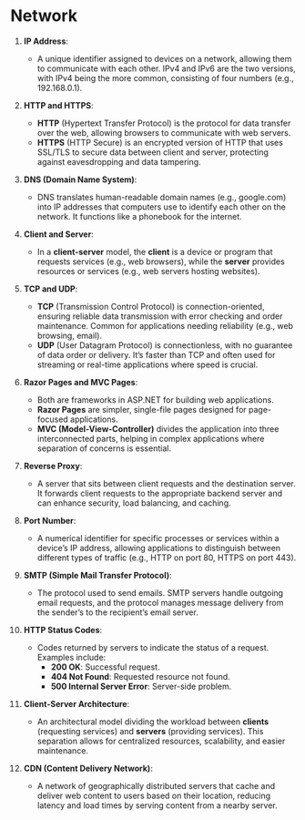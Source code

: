 # Network

1. **IP Address**:

   - A unique identifier assigned to devices on a network, allowing them to communicate with each other. IPv4 and IPv6 are the two versions, with IPv4 being the more common, consisting of four numbers (e.g., 192.168.0.1).

2. **HTTP and HTTPS**:

   - **HTTP** (Hypertext Transfer Protocol) is the protocol for data transfer over the web, allowing browsers to communicate with web servers.
   - **HTTPS** (HTTP Secure) is an encrypted version of HTTP that uses SSL/TLS to secure data between client and server, protecting against eavesdropping and data tampering.

3. **DNS (Domain Name System)**:

   - DNS translates human-readable domain names (e.g., google.com) into IP addresses that computers use to identify each other on the network. It functions like a phonebook for the internet.

4. **Client and Server**:

   - In a **client-server** model, the **client** is a device or program that requests services (e.g., web browsers), while the **server** provides resources or services (e.g., web servers hosting websites).

5. **TCP and UDP**:

   - **TCP** (Transmission Control Protocol) is connection-oriented, ensuring reliable data transmission with error checking and order maintenance. Common for applications needing reliability (e.g., web browsing, email).
   - **UDP** (User Datagram Protocol) is connectionless, with no guarantee of data order or delivery. It’s faster than TCP and often used for streaming or real-time applications where speed is crucial.

6. **Razor Pages and MVC Pages**:

   - Both are frameworks in ASP.NET for building web applications.
   - **Razor Pages** are simpler, single-file pages designed for page-focused applications.
   - **MVC (Model-View-Controller)** divides the application into three interconnected parts, helping in complex applications where separation of concerns is essential.

7. **Reverse Proxy**:

   - A server that sits between client requests and the destination server. It forwards client requests to the appropriate backend server and can enhance security, load balancing, and caching.

8. **Port Number**:

   - A numerical identifier for specific processes or services within a device’s IP address, allowing applications to distinguish between different types of traffic (e.g., HTTP on port 80, HTTPS on port 443).

9. **SMTP (Simple Mail Transfer Protocol)**:

   - The protocol used to send emails. SMTP servers handle outgoing email requests, and the protocol manages message delivery from the sender’s to the recipient’s email server.

10. **HTTP Status Codes**:

    - Codes returned by servers to indicate the status of a request. Examples include:
      - **200 OK**: Successful request.
      - **404 Not Found**: Requested resource not found.
      - **500 Internal Server Error**: Server-side problem.

11. **Client-Server Architecture**:

    - An architectural model dividing the workload between **clients** (requesting services) and **servers** (providing services). This separation allows for centralized resources, scalability, and easier maintenance.

12. **CDN (Content Delivery Network)**:
    - A network of geographically distributed servers that cache and deliver web content to users based on their location, reducing latency and load times by serving content from a nearby server.
